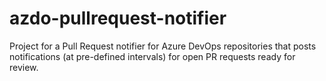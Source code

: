 # azdo-pullrequest-notifier
Project for a Pull Request notifier for Azure DevOps repositories that posts notifications (at pre-defined intervals) for open PR requests ready for review.
